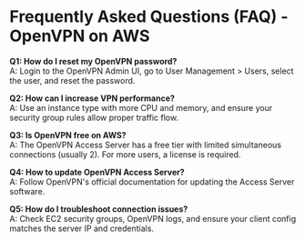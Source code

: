 # Frequently Asked Questions (FAQ) - OpenVPN on AWS

**Q1: How do I reset my OpenVPN password?**  
A: Login to the OpenVPN Admin UI, go to User Management > Users, select the user, and reset the password.

**Q2: How can I increase VPN performance?**  
A: Use an instance type with more CPU and memory, and ensure your security group rules allow proper traffic flow.

**Q3: Is OpenVPN free on AWS?**  
A: The OpenVPN Access Server has a free tier with limited simultaneous connections (usually 2). For more users, a license is required.

**Q4: How to update OpenVPN Access Server?**  
A: Follow OpenVPN's official documentation for updating the Access Server software.

**Q5: How do I troubleshoot connection issues?**  
A: Check EC2 security groups, OpenVPN logs, and ensure your client config matches the server IP and credentials.
